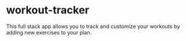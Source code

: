 # workout-tracker
This full stack app allows you to track and customize your workouts by adding new exercises to your plan.

